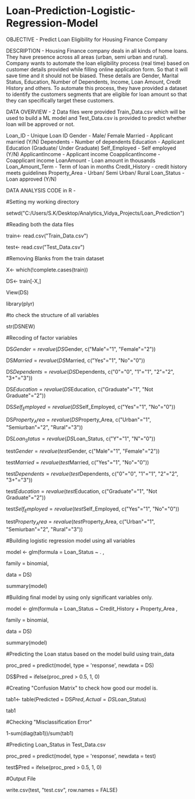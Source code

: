# Loan-Prediction-Logistic-Regression-Model

OBJECTIVE - Predict Loan Eligibility for Housing Finance Company

DESCRIPTION - Housing Finance company deals in all kinds of home loans. They have presence across all areas (urban, semi urban and rural). Company wants to automate the loan eligibility process (real time) based on customer details provided while filling online application form. So that it will save time and it should not be biased. These details are Gender, Marital Status, Education, Number of Dependents, Income, Loan Amount, Credit History and others. To automate this process, they have provided a dataset to identify the customers segments that are eligible for loan amount so that they can specifically target these customers. 

DATA OVERVIEW - 2 Data files were provided Train_Data.csv which will be used to build a ML model and Test_Data.csv is provided to predict whether loan will be approved or not.

Loan_ID                    - Unique Loan ID
Gender                     - Male/ Female
Married	                   - Applicant married (Y/N)
Dependents                 - Number of dependents
Education                  - Applicant Education (Graduate/ Under Graduate)
Self_Employed              - Self employed (Y/N)
ApplicantIncome            - Applicant income
CoapplicantIncome          - Coapplicant income
LoanAmount                 - Loan amount in thousands
Loan_Amount_Term           - Term of loan in months
Credit_History             - credit history meets guidelines
Property_Area              - Urban/ Semi Urban/ Rural
Loan_Status                - Loan approved (Y/N)


DATA ANALYSIS CODE in R - 

#Setting my working directory

setwd("C:/Users/S.K/Desktop/Analytics_Vidya_Projects/Loan_Prediction")

#Reading both the data files

train<- read.csv("Train_Data.csv")

test<- read.csv("Test_Data.csv")

#Removing Blanks from the train dataset

X<- which(!complete.cases(train))

DS<- train[-X,]

View(DS)




library(plyr)


#to check the structure of all variables

str(DSNEW)



#Recoding of factor variables

DS$Gender = revalue(DS$Gender, c("Male"="1", "Female"="2"))

DS$Married = revalue(DS$Married, c("Yes"="1", "No"="0"))

DS$Dependents = revalue(DS$Dependents, c("0"="0", "1"="1", "2"="2", "3+"="3"))

DS$Education = revalue(DS$Education, c("Graduate"="1", "Not Graduate"="2"))


DS$Self_Employed = revalue(DS$Self_Employed, c("Yes"="1", "No"="0"))

DS$Property_Area = revalue(DS$Property_Area, c("Urban"="1", "Semiurban"="2", "Rural"="3"))

DS$Loan_Status = revalue(DS$Loan_Status, c("Y"="1", "N"="0"))



test$Gender = revalue(test$Gender, c("Male"="1", "Female"="2"))

test$Married = revalue(test$Married, c("Yes"="1", "No"="0"))

test$Dependents = revalue(test$Dependents, c("0"="0", "1"="1", "2"="2", "3+"="3"))

test$Education = revalue(test$Education, c("Graduate"="1", "Not Graduate"="2"))

test$Self_Employed = revalue(test$Self_Employed, c("Yes"="1", "No"="0"))

test$Property_Area = revalue(test$Property_Area, c("Urban"="1", "Semiurban"="2", "Rural"="3"))



#Building logistic regression model using all variables

model <- glm(formula = Loan_Status ~ . ,

family = binomial,

data = DS)

summary(model)





#Building final model by using only significant variables only.

model <- glm(formula = Loan_Status ~ Credit_History + Property_Area ,

family = binomial,

data = DS)

summary(model)



#Predicting the Loan status based on the model build using train_data  

proc_pred = predict(model, type = 'response', newdata = DS)

DS$Pred = ifelse(proc_pred > 0.5, 1, 0)





#Creating "Confusion Matrix" to check how good our model is. 

tab1<- table(Predicted = DS$Pred, Actual = DS$Loan_Status)

tab1



#Checking "Misclassification Error"

1-sum(diag(tab1))/sum(tab1)



#Predicting Loan_Status in Test_Data.csv 

proc_pred = predict(model, type = 'response', newdata = test)

test$Pred = ifelse(proc_pred > 0.5, 1, 0)



#Output File

write.csv(test, "test.csv", row.names = FALSE)



